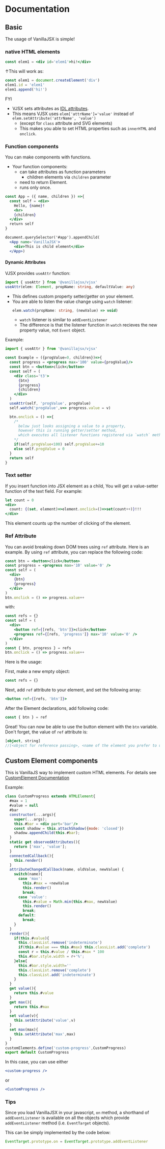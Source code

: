 # Documentation

## Basic

The usage of VanillaJSX is simple!

### native HTML elements

```jsx
const elem1 = <div id='elem1'>hi!</div>
```
↑This will work as:
```js
const elem1 = document.createElement('div')
elem1.id = 'elem1'
elem1.append('hi!')
```
FYI
- VJSX sets attributes as [IDL attributes](https://developer.mozilla.org/en-US/docs/Web/HTML/Attributes#content_versus_idl_attributes). 
- This means VJSX uses `elem['attrName']='value'` instead of `elem.setAttribute('attrName', 'value')`
  - (except for `class` attribute and SVG elements)
  - This makes you able to set HTML properties such as `innerHTML` and `onclick`.

### Function components

You can make components with functions.

- Your function components:
  - can take attributes as function parameters
    - children elements via `children` parameter
  - need to return Element.
  - runs only once.

```jsx
const App = ({ name, children }) =>{
  const self = <div>
    Hello, {name}!
    <hr>
    {children}
  </div>
  return self
}

document.querySelector('#app').appendChild(
  <App name='VanillaJSX'>
    <div>This is child element</div>
  </App>)
```

#### Dynamic Attributes
VJSX provides `useAttr` function:
```ts
import { useAttr } from '@vanillajsx/vjsx'
useAttr(elem: Element, propName: string, defaultValue: any)
```
- This defines custom property setter/getter on your element.
- You are able to listen the value change using `watch` listener:
    ```ts
    elem.watch(propName: string, (newValue) => void)
    ```
    - `watch` listener is similar to `addEventListener` 
    - The difference is that the listener function in `watch` recieves the new property value, not `Event` object.

Example:

```jsx
import { useAttr } from '@vanillajsx/vjsx'

const Example = ({progValue=0, children})=>{
  const progress = <progress max='100' value={progValue}/>
  const btn = <button>click</button>
  const self = (
    <div class='t3'>
      {btn}
      {progress}
      {children}
    </div>
  )
  useAttr(self, 'progValue', progValue)
  self.watch('progValue',v=> progress.value = v)

  btn.onclick = () =>{
    /*
      below just looks assigning a value to a property,
      however this is running getter/setter method,
      which executes all listener functions registered via `watch` method.
    */
    if(self.progValue<100) self.progValue+=10
    else self.progValue = 0
  }
  return self	
}
```
### Text setter

If you insert function into JSX element as a child, You will get a value-setter function of the text field. For example:
```jsx
let count = 0
<div>
  count: {(set, element)=>element.onclick=()=>set(count++)}!!!
</div>
```

This element counts up the number of clicking of the element.

### Ref Attribute

You can avoid breaking down DOM trees using `ref` attribute. 
Here is an example. By using `ref` attribute, you can replace the following code:
```jsx
const btn = <button>click</button>
const progress = <progress max='10' value='0' />
const self = (
  <div>
    {btn}
    {progress}
  </div>
)
btn.onclick = () => progress.value++
```

with:
```jsx
const refs = {}
const self = (
  <div>
    <button ref={[refs, 'btn']}>click</button>
    <progress ref={[refs, 'progress']} max='10' value='0' />
  </div>
)
const { btn, progress } = refs
btn.onclick = () => progress.value++
```

Here is the usage:

First, make a new empty object:

```js
const refs = {}
```

Next, add `ref` attribute to your element, and set the following array:

```jsx
<button ref={[refs, 'btn']}>
```

After the Element declarations, add following code:

```js
const { btn } = ref
```

Great! You can now be able to use the button element with the `btn` variable. Don't forget, the value of `ref` attribute is:
```ts
[object, string]
//[<object for reference passing>, <name of the element you prefer to use>]
```


## Custom Element components

This is VanillaJS way to implement custom HTML elements.
For details see [CustomElement Documentation](https://developer.mozilla.org/ja/docs/Web/Web_Components/Using_custom_elements)

Example:

```jsx
class CustomProgress extends HTMLElement{
  #max = 1
  #value = null
  #bar
  constructor(...args){
    super(...args);
    this.#bar = <div part='bar'/>
    const shadow = this.attachShadow({mode: 'closed'})
    shadow.appendChild(this.#bar);
  }
  static get observedAttributes(){
    return ['max', 'value'];
  }
  connectedCallback(){
    this.render()
  }
  attributeChangedCallback(name, oldValue, newValue) {
    switch(name){
      case 'max':
        this.#max = +newValue
        this.render()
        break;
      case 'value':
        this.#value = Math.min(this.#max, newValue)
        this.render()
        break;
      default:
        break;
    }
  }
  render(){
    if(this.#value){
      this.classList.remove('indeterminate')
      if(this.#value === this.#max) this.classList.add('complete')
      const r = this.#value / this.#max * 100
      this.#bar.style.width = r+'%';
    }else{
      this.#bar.style.width=''
      this.classList.remove('complete')
      this.classList.add('indeterminate')
    }
  }
  get value(){
    return this.#value
  }
  get max(){
    return this.#max
  }
  set value(v){
    this.setAttribute('value',v)
  }
  set max(max){
    this.setAttribute('max',max)
  }
}
customElements.define('custom-progress',CustomProgress)
export default CustomProgress
```
In this case, you can use either
```jsx
<custom-progress />
```
or 
```jsx
<CustomProgress />
```

### Tips

Since you load VanillaJSX in your javascript, `on` method, a shorthand of `addEventListener` is available on all the objects which provide `addEventListener` method (i.e. `EventTarget` objects).

This can be simply implemented by the code below:

```js
EventTarget.prototype.on = EventTarget.prototype.addEventListener
```

